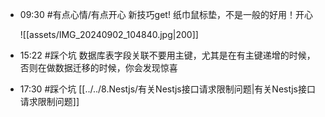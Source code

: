 - 09:30 #有点心情/有点开心 新技巧get! 纸巾鼠标垫，不是一般的好用！开心
	
	![[assets/IMG_20240902_104840.jpg|200]]

- 15:22 #踩个坑 数据库表字段关联不要用主键，尤其是在有主键递增的时候，否则在做数据迁移的时候，你会发现惊喜
- 17:30 #踩个坑  [[../../8.Nestjs/有关Nestjs接口请求限制问题|有关Nestjs接口请求限制问题]]
